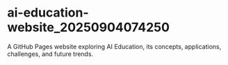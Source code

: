 # ai-education-website_20250904074250
A GitHub Pages website exploring AI Education, its concepts, applications, challenges, and future trends.
